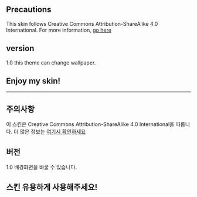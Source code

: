 ## Precautions
This skin follows Creative Commons Attribution-ShareAlike 4.0 International.
For more information, [go here](https://creativecommons.org/licenses/by-sa/4.0/)


## version
1.0 this theme can change wallpaper.


## Enjoy my skin!


------------------------------------------------------------------------------------


## 주의사항
이 스킨은 Creative Commons Attribution-ShareAlike 4.0 International을 따릅니다.
더 많은 정보는 [여기서 확인하세요](https://creativecommons.org/licenses/by-sa/4.0/)


## 버전
1.0 배경화면을 바꿀 수 있습니다.


## 스킨 유용하게 사용해주세요!